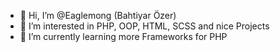 - 👋 Hi, I’m @Eaglemong (Bahtiyar Özer)
- 👀 I’m interested in PHP, OOP, HTML, SCSS and nice Projects
- 🌱 I’m currently learning more Frameworks for PHP

<!---
Eaglemong/Eaglemong is a ✨ special ✨ repository because its `README.md` (this file) appears on your GitHub profile.
You can click the Preview link to take a look at your changes.
--->
